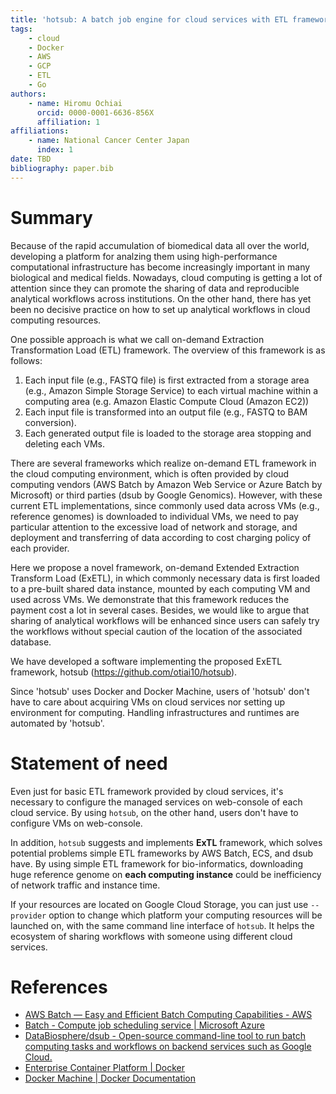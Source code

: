 ```yaml
---
title: 'hotsub: A batch job engine for cloud services with ETL framework'
tags:
    - cloud
    - Docker
    - AWS
    - GCP
    - ETL
    - Go
authors:
    - name: Hiromu Ochiai
      orcid: 0000-0001-6636-856X
      affiliation: 1
affiliations:
    - name: National Cancer Center Japan
      index: 1
date: TBD
bibliography: paper.bib
---
```


# Summary

Because of the rapid accumulation of biomedical data all over the world, developing a platform for analzing them using high-performance computational infrastructure has become increasingly important in many biological and medical fields. Nowadays, cloud computing is getting a lot of attention since they can promote the sharing of data and reproducible analytical workflows across institutions. On the other hand, there has yet been no decisive practice on how to set up analytical workflows in cloud computing resources.

One possible approach is what we call on-demand Extraction Transformation Load (ETL) framework. The overview of this framework is as follows:

1. Each input file (e.g., FASTQ file) is first extracted from a storage area (e.g., Amazon Simple Storage Service) to each virtual machine within a computing area (e.g. Amazon Elastic Compute Cloud (Amazon EC2))
2. Each input file is transformed into an output file (e.g., FASTQ to BAM conversion).
3. Each generated output file is loaded to the storage area stopping and deleting each VMs.

There are several frameworks which realize on-demand ETL framework in the cloud computing environment, which is often provided by cloud computing vendors (AWS Batch by Amazon Web Service or Azure Batch by Microsoft) or third parties (dsub by Google Genomics).  However, with these current ETL implementations, since commonly used data across VMs (e.g.,  reference genomes) is downloaded to individual VMs, we need to pay particular attention to the excessive load of network and storage, and deployment and transferring of data according to cost charging policy of each provider.

Here we propose a novel framework, on-demand Extended Extraction Transform Load (ExETL), in which commonly necessary data is first loaded to a pre-built shared data instance, mounted by each computing VM and used across VMs. We demonstrate that this framework reduces the payment cost a lot in several cases. Besides, we would like to argue that sharing of analytical workflows will be enhanced since users can safely try the workflows without special caution of the location of the associated database.

We have developed a software implementing the proposed ExETL framework, hotsub (https://github.com/otiai10/hotsub).

Since 'hotsub' uses Docker and Docker Machine, users of 'hotsub' don't have to care about acquiring VMs on cloud services nor setting up environment for computing. Handling infrastructures and runtimes are automated by 'hotsub'.

# Statement of need

Even just for basic ETL framework provided by cloud services, it's necessary to configure the managed services on web-console of each cloud service. By using `hotsub`, on the other hand, users don't have to configure VMs on web-console.

In addition, `hotsub` suggests and implements **ExTL** framework, which solves potential problems simple ETL frameworks by AWS Batch, ECS, and dsub have. By using simple ETL framework for bio-informatics, downloading huge reference genome on **each computing instance** could be inefficiency of network traffic and instance time.

If your resources are located on Google Cloud Storage, you can just use `--provider` option to change which platform your computing resources will be launched on, with the same command line interface of `hotsub`. It helps the ecosystem of sharing workflows with someone using different cloud services.

# References

- [AWS Batch — Easy and Efficient Batch Computing Capabilities - AWS](https://aws.amazon.com/batch/)
- [Batch - Compute job scheduling service | Microsoft Azure](https://azure.microsoft.com/en-us/services/batch/)
- [DataBiosphere/dsub - Open-source command-line tool to run batch computing tasks and workflows on backend services such as Google Cloud.](https://github.com/DataBiosphere/dsub)
- [Enterprise Container Platform | Docker](https://www.docker.com/)
- [Docker Machine | Docker Documentation](https://docs.docker.com/machine/)
